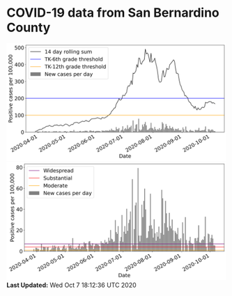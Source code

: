 # COVID-19 data from San Bernardino County
![image1](plots/graph.png)
![image2](plots/classification.png)
**Last Updated:** Wed Oct  7 18:12:36 UTC 2020